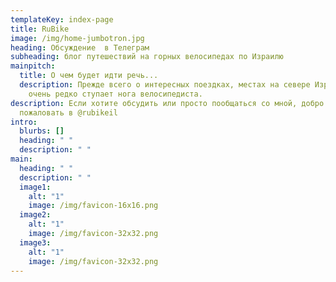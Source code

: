 ```yaml
---
templateKey: index-page
title: RuBike
image: /img/home-jumbotron.jpg
heading: Обсуждение  в Телеграм
subheading: блог путешествий на горных велосипедах по Израилю
mainpitch:
  title: О чем будет идти речь...
  description: Прежде всего о интересных поездках, местах на севере Израиля, где
    очень редко ступает нога велосипедиста.
description: Если хотите обсудить или просто пообщаться со мной, добро
  пожаловать в @rubikeil
intro:
  blurbs: []
  heading: " "
  description: " "
main:
  heading: " "
  description: " "
  image1:
    alt: "1"
    image: /img/favicon-16x16.png
  image2:
    alt: "1"
    image: /img/favicon-32x32.png
  image3:
    alt: "1"
    image: /img/favicon-32x32.png
---
```

